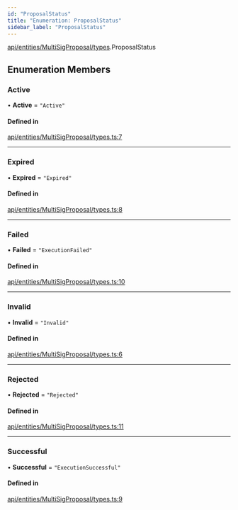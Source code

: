 ```yaml
---
id: "ProposalStatus"
title: "Enumeration: ProposalStatus"
sidebar_label: "ProposalStatus"
---
```


[api/entities/MultiSigProposal/types](../../../../../../modules/API/Entities/MultiSigProposal/Types/Types.md).ProposalStatus

## Enumeration Members

### Active

• **Active** = ``"Active"``

#### Defined in

[api/entities/MultiSigProposal/types.ts:7](https://github.com/PolymeshAssociation/polymesh-sdk/blob/95e180d28/src/api/entities/MultiSigProposal/types.ts#L7)

___

### Expired

• **Expired** = ``"Expired"``

#### Defined in

[api/entities/MultiSigProposal/types.ts:8](https://github.com/PolymeshAssociation/polymesh-sdk/blob/95e180d28/src/api/entities/MultiSigProposal/types.ts#L8)

___

### Failed

• **Failed** = ``"ExecutionFailed"``

#### Defined in

[api/entities/MultiSigProposal/types.ts:10](https://github.com/PolymeshAssociation/polymesh-sdk/blob/95e180d28/src/api/entities/MultiSigProposal/types.ts#L10)

___

### Invalid

• **Invalid** = ``"Invalid"``

#### Defined in

[api/entities/MultiSigProposal/types.ts:6](https://github.com/PolymeshAssociation/polymesh-sdk/blob/95e180d28/src/api/entities/MultiSigProposal/types.ts#L6)

___

### Rejected

• **Rejected** = ``"Rejected"``

#### Defined in

[api/entities/MultiSigProposal/types.ts:11](https://github.com/PolymeshAssociation/polymesh-sdk/blob/95e180d28/src/api/entities/MultiSigProposal/types.ts#L11)

___

### Successful

• **Successful** = ``"ExecutionSuccessful"``

#### Defined in

[api/entities/MultiSigProposal/types.ts:9](https://github.com/PolymeshAssociation/polymesh-sdk/blob/95e180d28/src/api/entities/MultiSigProposal/types.ts#L9)

